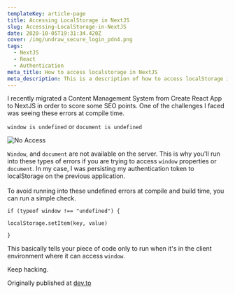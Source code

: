 ```yaml
---
templateKey: article-page
title: Accessing LocalStorage in NextJS
slug: Accessing-LocalStorage-in-NextJS
date: 2020-10-05T19:31:34.420Z
cover: /img/undraw_secure_login_pdn4.png
tags:
  - NextJS
  - React
  - Authentication
meta_title: How to access localstorage in NextJS
meta_description: This is a description of how to access localStorage in NextJS
---
```

I recently migrated a Content Management System from Create React App to NextJS in order to score some SEO points. 
One of the challenges I faced was seeing these errors at compile time. 

`window is undefined` or `document is undefined`

![No Access](/img/undraw_authentication_fsn5.png "Can't be accessed")

`Window`, and `document` are not available on the server. This is why you'll run into these types of errors if you are trying to access `window` properties or `document`. 
In my case, I was persisting my authentication token to localStorage on the previous application. \
\
To avoid running into these undefined errors at compile and build time, you can run a simple check.

```
if (typeof window !== "undefined") {

localStorage.setItem(key, value)

}
```

This basically tells your piece of code only to run when it's in the client environment where it can access `window`.

Keep hacking.

Originally published at [dev.to](https://dev.to/dendekky/handling-authentication-in-nextjs-5gd0)